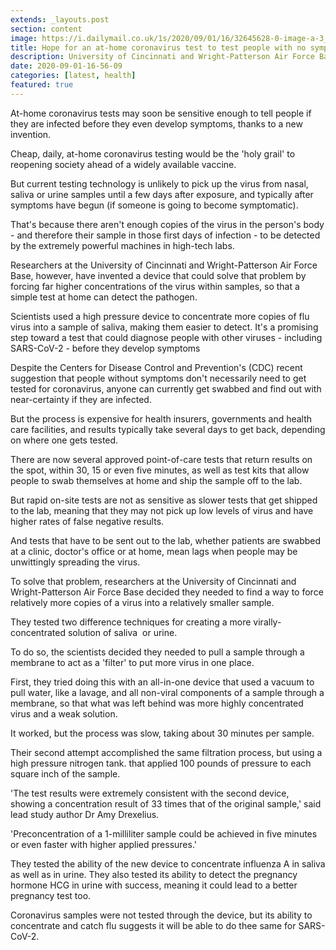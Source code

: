 ```yaml
---
extends: _layouts.post
section: content
image: https://i.dailymail.co.uk/1s/2020/09/01/16/32645628-0-image-a-3_1598974991875.jpg 
title: Hope for an at-home coronavirus test to test people with no symptoms 
description: University of Cincinnati and Wright-Patterson Air Force Base scientists have invented a device that can make viruses easier to detect in saliva samples by pressurizing them into higher concentrations. 
date: 2020-09-01-16-56-09 
categories: [latest, health] 
featured: true 
--- 
```

At-home coronavirus tests may soon be sensitive enough to tell people if they are infected before they even develop symptoms, thanks to a new invention. 

Cheap, daily, at-home coronavirus testing would be the 'holy grail' to reopening society ahead of a widely available vaccine. 

But current testing technology is unlikely to pick up the virus from nasal, saliva or urine samples until a few days after exposure, and typically after symptoms have begun (if someone is going to become symptomatic). 

That's because there aren't enough copies of the virus in the person's body - and therefore their sample in those first days of infection - to be detected by the extremely powerful machines in high-tech labs. 

Researchers at the University of Cincinnati and Wright-Patterson Air Force Base, however, have invented a device that could solve that problem by forcing far higher concentrations of the virus within samples, so that a simple test at home can detect the pathogen. 

Scientists used a high pressure device to concentrate more copies of flu virus into a sample of saliva, making them easier to detect. It's a promising step toward a test that could diagnose people with other viruses - including SARS-CoV-2 - before they develop symptoms

Despite the Centers for Disease Control and Prevention's (CDC) recent suggestion that people without symptoms don't necessarily need to get tested for coronavirus, anyone can currently get swabbed and find out with near-certainty if they are infected. 

But the process is expensive for health insurers, governments and health care facilities, and results typically take several days to get back, depending on where one gets tested.  

There are now several approved point-of-care tests that return results on the spot, within 30, 15 or even five minutes, as well as test kits that allow people to swab themselves at home and ship the sample off to the lab. 

But rapid on-site tests are not as sensitive as slower tests that get shipped to the lab, meaning that they may not pick up low levels of virus and have higher rates of false negative results. 

And tests that have to be sent out to the lab, whether patients are swabbed at a clinic, doctor's office or at home, mean lags when people may be unwittingly spreading the virus. 

To solve that problem, researchers at the University of Cincinnati and Wright-Patterson Air Force Base decided they needed to find a way to force relatively more copies of a virus into a relatively smaller sample. 

They tested two difference techniques for creating a more virally-concentrated solution of saliva  or urine. 

To do so, the scientists decided they needed to pull a sample through a membrane to act as a 'filter' to put more virus in one place. 

First, they tried doing this with an all-in-one device that used a vacuum to pull water, like a lavage, and all non-viral components of a sample through a membrane, so that what was left behind was more highly concentrated virus and a weak solution. 

It worked, but the process was slow, taking about 30 minutes per sample. 

Their second attempt accomplished the same filtration process, but using a high pressure nitrogen tank. that applied 100 pounds of pressure to each square inch of the sample. 

'The test results were extremely consistent with the second device, showing a concentration result of 33 times that of the original sample,' said lead study author Dr Amy Drexelius. 

'Preconcentration of a 1-milliliter sample could be achieved in five minutes or even faster with higher applied pressures.' 

They tested the ability of the new device to concentrate influenza A in saliva as well as in urine. They also tested its ability to detect the pregnancy hormone HCG in urine with success, meaning it could lead to a better pregnancy test too. 

Coronavirus samples were not tested through the device, but its ability to concentrate and catch flu suggests it will be able to do thee same for SARS-CoV-2.  

